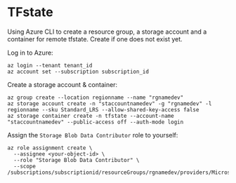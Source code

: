 # TFstate
Using Azure CLI to create a resource group, a storage account and a container for remote tfstate.
Create if one does not exist yet.

Log in to Azure:
```
az login --tenant tenant_id
az account set --subscription subscription_id
```

Create a storage account & container:
```
az group create --location regionname --name "rgnamedev"
az storage account create -n "staccountnamedev" -g "rgnamedev" -l regionname --sku Standard_LRS --allow-shared-key-access false
az storage container create -n tfstate --account-name "staccountnamedev" --public-access off --auth-mode login
```

Assign the `Storage Blob Data Contributor` role to yourself:
```
az role assignment create \
  --assignee <your-object-id> \
  --role "Storage Blob Data Contributor" \
  --scope /subscriptions/subscriptionid/resourceGroups/rgnamedev/providers/Microsoft.Storage/storageAccounts/staccountnamedev
```